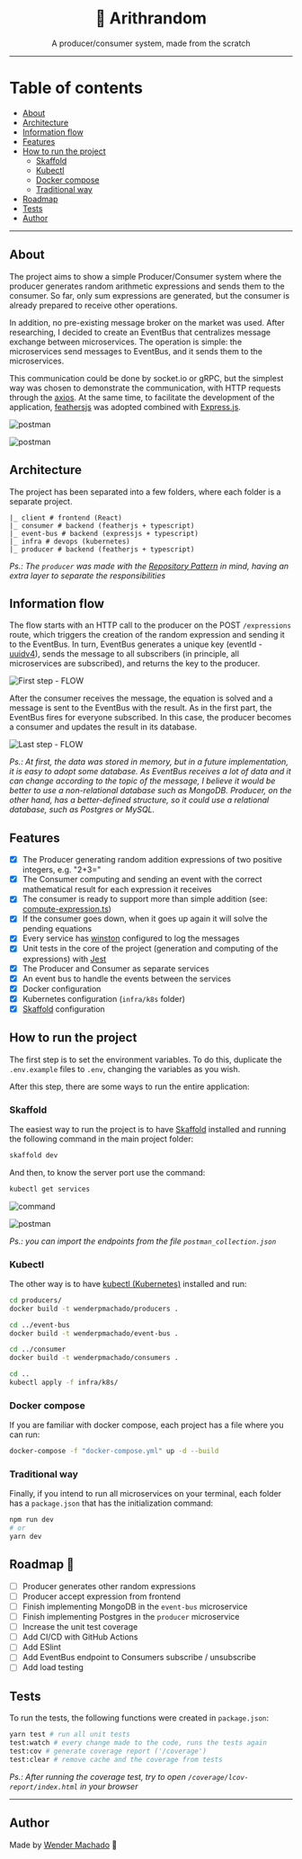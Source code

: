 <h1 align="center">🎲 Arithrandom</h1>

<p align="center">A producer/consumer system, made from the scratch</p>

___

Table of contents
=================
<!--ts-->
   * [About](#About)
   * [Architecture](#architecture)
   * [Information flow](#information-flow)
   * [Features](#features)
   * [How to run the project](#how-to-run-the-project)
      * [Skaffold](#skaffold)
      * [Kubectl](#kubectl)
      * [Docker compose](#docker-compose)
      * [Traditional way](#traditional-way)
   * [Roadmap](#roadmap-)
   * [Tests](#tests)
   * [Author](#author)
<!--te-->

____

## About

The project aims to show a simple Producer/Consumer system where the producer generates random arithmetic expressions and sends them to the consumer. So far, only sum expressions are generated, but the consumer is already prepared to receive other operations.

In addition, no pre-existing message broker on the market was used. After researching, I decided to create an EventBus that centralizes message exchange between microservices. The operation is simple: the microservices send messages to EventBus, and it sends them to the microservices.

This communication could be done by socket.io or gRPC, but the simplest way was chosen to demonstrate the communication, with HTTP requests through the [axios](https://github.com/axios/axios). At the same time, to facilitate the development of the application, [feathersjs](https://feathersjs.com/) was adopted combined with [Express.js](http://expressjs.com/).

![postman](.github/images/postman_post.jpg)

![postman](.github/images/postman_get.jpg)

## Architecture

The project has been separated into a few folders, where each folder is a separate project.

```
|_ client # frontend (React)
|_ consumer # backend (featherjs + typescript)
|_ event-bus # backend (expressjs + typescript)
|_ infra # devops (kubernetes)
|_ producer # backend (featherjs + typescript)
```

*Ps.: The `producer` was made with the [Repository Pattern](https://martinfowler.com/eaaCatalog/repository.html) in mind, having an extra layer to separate the responsibilities*

## Information flow

The flow starts with an HTTP call to the producer on the POST `/expressions` route, which triggers the creation of the random expression and sending it to the EventBus. In turn, EventBus generates a unique key (eventId - [uuidv4](https://github.com/uuidjs/uuid)), sends the message to all subscribers (in principle, all microservices are subscribed), and returns the key to the producer.

![First step - FLOW](.github/images/flow1.jpg)

After the consumer receives the message, the equation is solved and a message is sent to the EventBus with the result. As in the first part, the EventBus fires for everyone subscribed. In this case, the producer becomes a consumer and updates the result in its database.

![Last step - FLOW](.github/images/flow2.jpg)

*Ps.: At first, the data was stored in memory, but in a future implementation, it is easy to adopt some database. As EventBus receives a lot of data and it can change according to the topic of the message, I believe it would be better to use a non-relational database such as MongoDB. Producer, on the other hand, has a better-defined structure, so it could use a relational database, such as Postgres or MySQL.*

## Features
* [x] The Producer generating random addition expressions of two positive integers, e.g. "2+3="
* [x] The Consumer computing and sending an event with the correct mathematical result for each expression it receives
* [x] The consumer is ready to support more than simple addition (see: [compute-expression.ts](./consumer/src/services/compute/compute-expression.ts))
* [x] If the consumer goes down, when it goes up again it will solve the pending equations
* [x] Every service has [winston](https://github.com/winstonjs/winston) configured to log the messages
* [x] Unit tests in the core of the project (generation and computing of the expressions) with [Jest](https://jestjs.io/)
* [x] The Producer and Consumer as separate services
* [x] An event bus to handle the events between the services
* [x] Docker configuration
* [x] Kubernetes configuration (`infra/k8s` folder)
* [x] [Skaffold](https://skaffold.dev) configuration

## How to run the project

The first step is to set the environment variables. To do this, duplicate the `.env.example` files to `.env`, changing the variables as you wish.

After this step, there are some ways to run the entire application:

### Skaffold

The easiest way to run the project is to have [Skaffold](https://skaffold.dev/docs/install/) installed and running the following command in the main project folder:

```bash
skaffold dev
```

And then, to know the server port use the command:

```bash
kubectl get services
```

![command](.github/images/kubectl-get-services.jpg)

![postman](.github/images/postman_config.jpg)

*Ps.: you can import the endpoints from the file `postman_collection.json`*

### Kubectl

The other way is to have [kubectl (Kubernetes)](https://kubernetes.io/docs/tasks/tools/) installed and run:

```bash
cd producers/
docker build -t wenderpmachado/producers .

cd ../event-bus
docker build -t wenderpmachado/event-bus .

cd ../consumer
docker build -t wenderpmachado/consumers .

cd ..
kubectl apply -f infra/k8s/
```

### Docker compose

If you are familiar with docker compose, each project has a file where you can run:

```bash
docker-compose -f "docker-compose.yml" up -d --build
```

### Traditional way

Finally, if you intend to run all microservices on your terminal, each folder has a `package.json` that has the initialization command:

```bash
npm run dev
# or
yarn dev
```

## Roadmap 🔭

* [ ] Producer generates other random expressions
* [ ] Producer accept expression from frontend
* [ ] Finish implementing MongoDB in the `event-bus` microservice
* [ ] Finish implementing Postgres in the `producer` microservice
* [ ] Increase the unit test coverage
* [ ] Add CI/CD with GitHub Actions
* [ ] Add ESlint
* [ ] Add EventBus endpoint to Consumers subscribe / unsubscribe
* [ ] Add load testing

## Tests

To run the tests, the following functions were created in `package.json`:

```bash
yarn test # run all unit tests
test:watch # every change made to the code, runs the tests again
test:cov # generate coverage report ('/coverage')
test:clear # remove cache and the coverage from tests
```

*Ps.: After running the coverage test, try to open `/coverage/lcov-report/index.html` in your browser*

___

## Author

Made by [Wender Machado](https://www.linkedin.com/in/wenderpmachado/) 🚀
